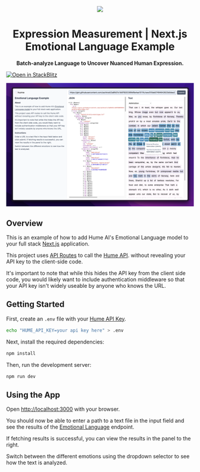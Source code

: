 <div align="center">
  <img src="https://storage.googleapis.com/hume-public-logos/hume/hume-banner.png">
  <h1>Expression Measurement | Next.js Emotional Language Example</h1>
  <p>
    <strong>Batch-analyze Language to Uncover Nuanced Human Expression.</strong>
  </p>
</div>

[![Open in StackBlitz](https://developer.stackblitz.com/img/open_in_stackblitz.svg)](https://stackblitz.com/fork/github/HumeAI/hume-api-examples/tree/main/typescript-next-api-language)

![Cover](./.github/preview.png)

## Overview

This is an example of how to add Hume AI's Emotional Language model to your full stack [Next.js](https://nextjs.org/) application.

This project uses [API Routes](https://nextjs.org/docs/api-routes/introduction) to call the [Hume API](https://docs.hume.ai). without revealing your API key to the client-side code.

It's important to note that while this hides the API key from the client side code, you would likely want to include authentication middleware so that your API key isn't widely useable by anyone who knows the URL.

## Getting Started

First, create an `.env` file with your [Hume API Key](https://help.hume.ai/developers/quick-start).

```bash
echo "HUME_API_KEY=your api key here" > .env
```

Next, install the required dependencies:

```bash
npm install
```

Then, run the development server:

```bash
npm run dev
```

## Using the App

Open [http://localhost:3000](http://localhost:3000) with your browser.

You should now be able to enter a path to a text file in the input field and see the results of the [Emotional Language](https://docs.hume.ai/doc/batch-api/group/endpoint-batch) endpoint.

If fetching results is successful, you can view the results in the panel to the right.

Switch between the different emotions using the dropdown selector to see how the text is analyzed.
